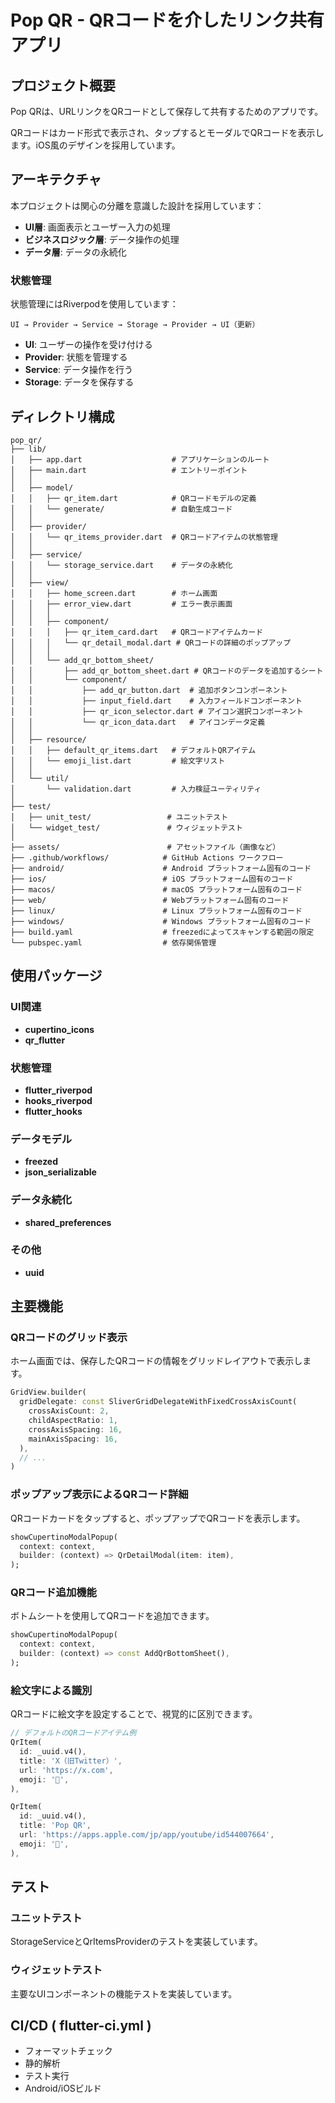 # Pop QR - QRコードを介したリンク共有アプリ

## プロジェクト概要

Pop QRは、URLリンクをQRコードとして保存して共有するためのアプリです。

QRコードはカード形式で表示され、タップするとモーダルでQRコードを表示します。iOS風のデザインを採用しています。

## アーキテクチャ

本プロジェクトは関心の分離を意識した設計を採用しています：

- **UI層**: 画面表示とユーザー入力の処理
- **ビジネスロジック層**: データ操作の処理
- **データ層**: データの永続化

### 状態管理

状態管理にはRiverpodを使用しています：

```
UI → Provider → Service → Storage → Provider → UI（更新）
```

- **UI**: ユーザーの操作を受け付ける
- **Provider**: 状態を管理する
- **Service**: データ操作を行う
- **Storage**: データを保存する

## ディレクトリ構成

```
pop_qr/
├── lib/
│   ├── app.dart                    # アプリケーションのルート
│   ├── main.dart                   # エントリーポイント
│   │
│   ├── model/                      
│   │   ├── qr_item.dart            # QRコードモデルの定義
│   │   └── generate/               # 自動生成コード
│   │
│   ├── provider/                   
│   │   └── qr_items_provider.dart  # QRコードアイテムの状態管理
│   │
│   ├── service/                    
│   │   └── storage_service.dart    # データの永続化
│   │
│   ├── view/                       
│   │   ├── home_screen.dart        # ホーム画面
│   │   ├── error_view.dart         # エラー表示画面
│   │   │
│   │   ├── component/              
│   │   │   ├── qr_item_card.dart   # QRコードアイテムカード
│   │   │   └── qr_detail_modal.dart # QRコードの詳細のポップアップ
│   │   │
│   │   └── add_qr_bottom_sheet/    
│   │       ├── add_qr_bottom_sheet.dart # QRコードのデータを追加するシート
│   │       └── component/          
│   │           ├── add_qr_button.dart  # 追加ボタンコンポーネント
│   │           ├── input_field.dart    # 入力フィールドコンポーネント
│   │           ├── qr_icon_selector.dart # アイコン選択コンポーネント
│   │           └── qr_icon_data.dart   # アイコンデータ定義
│   │
│   ├── resource/                   
│   │   ├── default_qr_items.dart   # デフォルトQRアイテム
│   │   └── emoji_list.dart         # 絵文字リスト
│   │
│   └── util/                       
│       └── validation.dart         # 入力検証ユーティリティ
│
├── test/                          
│   ├── unit_test/                 # ユニットテスト
│   └── widget_test/               # ウィジェットテスト
│
├── assets/                        # アセットファイル（画像など）
├── .github/workflows/            # GitHub Actions ワークフロー
├── android/                      # Android プラットフォーム固有のコード
├── ios/                          # iOS プラットフォーム固有のコード
├── macos/                        # macOS プラットフォーム固有のコード
├── web/                          # Webプラットフォーム固有のコード
├── linux/                        # Linux プラットフォーム固有のコード
├── windows/                      # Windows プラットフォーム固有のコード
├── build.yaml                    # freezedによってスキャンする範囲の限定
└── pubspec.yaml                  # 依存関係管理
```

## 使用パッケージ

### UI関連
- **cupertino_icons**
- **qr_flutter**

### 状態管理
- **flutter_riverpod**
- **hooks_riverpod**
- **flutter_hooks**

### データモデル
- **freezed**
- **json_serializable**

### データ永続化
- **shared_preferences**

### その他
- **uuid**

## 主要機能

### QRコードのグリッド表示
ホーム画面では、保存したQRコードの情報をグリッドレイアウトで表示します。

```dart
GridView.builder(
  gridDelegate: const SliverGridDelegateWithFixedCrossAxisCount(
    crossAxisCount: 2,
    childAspectRatio: 1,
    crossAxisSpacing: 16,
    mainAxisSpacing: 16,
  ),
  // ...
)
```

### ポップアップ表示によるQRコード詳細
QRコードカードをタップすると、ポップアップでQRコードを表示します。

```dart
showCupertinoModalPopup(
  context: context,
  builder: (context) => QrDetailModal(item: item),
);
```

### QRコード追加機能
ボトムシートを使用してQRコードを追加できます。

```dart
showCupertinoModalPopup(
  context: context,
  builder: (context) => const AddQrBottomSheet(),
);
```

### 絵文字による識別
QRコードに絵文字を設定することで、視覚的に区別できます。

```dart
// デフォルトのQRコードアイテム例
QrItem(
  id: _uuid.v4(),
  title: 'X（旧Twitter）',
  url: 'https://x.com',
  emoji: '💬',
),

QrItem(
  id: _uuid.v4(),
  title: 'Pop QR',
  url: 'https://apps.apple.com/jp/app/youtube/id544007664',
  emoji: '📲',
),
```

## テスト

### ユニットテスト
StorageServiceとQrItemsProviderのテストを実装しています。

### ウィジェットテスト
主要なUIコンポーネントの機能テストを実装しています。

## CI/CD ( flutter-ci.yml )

- フォーマットチェック
- 静的解析
- テスト実行
- Android/iOSビルド

